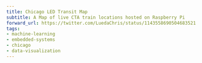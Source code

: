 ```yaml
---
title: Chicago LED Transit Map
subtitle: A Map of live CTA train locations hosted on Raspberry Pi
forward_url: https://twitter.com/LuedaChris/status/1143558690504683521
tags:
- machine-learning
- embedded-systems
- chicago
- data-visualization
---
```

